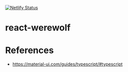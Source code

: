 [![Netlify Status](https://api.netlify.com/api/v1/badges/54d17ebe-4aaf-42cb-9ab6-b06c017d2e00/deploy-status)](https://app.netlify.com/sites/admiring-turing-ea40e8/deploys)

# react-werewolf

# References

- https://material-ui.com/guides/typescript/#typescript
